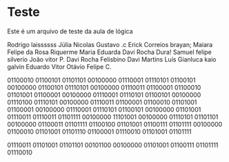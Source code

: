 # Teste
Este é um arquivo de teste da aula de lógica

Rodrigo
laissssss
Júlia
Nicolas
Gustavo .c
Erick Correios
brayan;
Maiara
Felipe da Rosa Riquerme
Maria Eduarda
Davi Rocha Dura!
Samuel
felipe silverio
João vitor P.
Davi Rocha Felisbino
Davi Martins
Luís
Gianluca
kaio galvin
Eduardo
Vitor
Otávio
Felipe C.

01100010 01100101 01101101 00100000 01110001 01110101 01100101 00100000 01100101 01110101 00100000 01110011 01100001 01100010 01101001 01100001 00100000 01110001 01110101 01100101 00100000 01110100 01110101 00100000 01110011 01100001 01100010 01101001 01100001 00100000 01110001 01110101 01100101 00100000 01101001 01110011 01110011 01101111 00100000 11101001 00100000 01110101 01101101 00100000 01100011 01101111 01100100 01101001 01100111 01101111 00100000 01100010 01101001 01101110 01100001 01110010 01101001 01101111 

01110011 01101001 01101101 00101100 00100000 01101001 01100111 01101111 01110010
